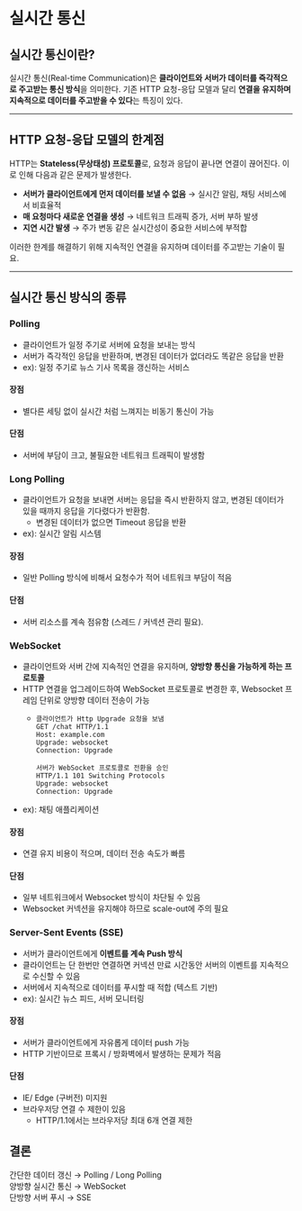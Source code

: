 # 실시간 통신

## 실시간 통신이란?
실시간 통신(Real-time Communication)은 **클라이언트와 서버가 데이터를 즉각적으로 주고받는 통신 방식**을 의미한다. 
기존 HTTP 요청-응답 모델과 달리 **연결을 유지하며 지속적으로 데이터를 주고받을 수 있다**는 특징이 있다.

---

## HTTP 요청-응답 모델의 한계점
HTTP는 **Stateless(무상태성) 프로토콜**로, 요청과 응답이 끝나면 연결이 끊어진다. 이로 인해 다음과 같은 문제가 발생한다.
- **서버가 클라이언트에게 먼저 데이터를 보낼 수 없음** → 실시간 알림, 채팅 서비스에서 비효율적
- **매 요청마다 새로운 연결을 생성** → 네트워크 트래픽 증가, 서버 부하 발생
- **지연 시간 발생** → 주가 변동 같은 실시간성이 중요한 서비스에 부적합 

이러한 한계를 해결하기 위해 지속적인 연결을 유지하며 데이터를 주고받는 기술이 필요.

---

## 실시간 통신 방식의 종류
### Polling
- 클라이언트가 일정 주기로 서버에 요청을 보내는 방식
- 서버가 즉각적인 응답을 반환하며, 변경된 데이터가 없더라도 똑같은 응답을 반환
- ex): 일정 주기로 뉴스 기사 목록을 갱신하는 서비스

#### 장점
- 별다른 세팅 없이 실시간 처럼 느껴지는 비동기 통신이 가능 
#### 단점
- 서버에 부담이 크고, 불필요한 네트워크 트래픽이 발생함

### Long Polling
- 클라이언트가 요청을 보내면 서버는 응답을 즉시 반환하지 않고, 변경된 데이터가 있을 때까지 응답을 기다렸다가 반환함.
  - 변경된 데이터가 없으면 Timeout 응답을 반환
- ex): 실시간 알림 시스템

#### 장점
- 일반 Polling 방식에 비해서 요청수가 적어 네트워크 부담이 적음  
#### 단점
- 서버 리소스를 계속 점유함 (스레드 / 커넥션 관리 필요).

### WebSocket
- 클라이언트와 서버 간에 지속적인 연결을 유지하며, **양방향 통신을 가능하게 하는 프로토콜**
- HTTP 연결을 업그레이드하여 WebSocket 프로토콜로 변경한 후, Websocket 프레임 단위로 양방향 데이터 전송이 가능
  - ```
    클라이언트가 Http Upgrade 요청을 보냄
    GET /chat HTTP/1.1
    Host: example.com
    Upgrade: websocket
    Connection: Upgrade
    
    서버가 WebSocket 프로토콜로 전환을 승인
    HTTP/1.1 101 Switching Protocols
    Upgrade: websocket
    Connection: Upgrade
    ```
- ex): 채팅 애플리케이션

#### 장점
- 연결 유지 비용이 적으며, 데이터 전송 속도가 빠름

#### 단점
- 일부 네트워크에서 Websocket 방식이 차단될 수 있음
- Websocket 커넥션을 유지해야 하므로 scale-out에 주의 필요


### Server-Sent Events (SSE)
- 서버가 클라이언트에게 **이벤트를 계속 Push 방식**
- 클라이언트는 단 한번만 연결하면 커넥션 만료 시간동안 서버의 이벤트를 지속적으로 수신할 수 있음
- 서버에서 지속적으로 데이터를 푸시할 때 적합 (텍스트 기반)
- ex): 실시간 뉴스 피드, 서버 모니터링

#### 장점
- 서버가 클라이언트에게 자유롭게 데이터 push 가능
- HTTP 기반이므로 프록시 / 방화벽에서 발생하는 문제가 적음

#### 단점
- IE/ Edge (구버전) 미지원
- 브라우저당 연결 수 제한이 있음
  - HTTP/1.1에서는 브라우저당 최대 6개 연결 제한

## 결론
간단한 데이터 갱신 → Polling / Long Polling  
양방향 실시간 통신 → WebSocket  
단방향 서버 푸시 → SSE